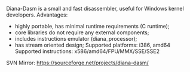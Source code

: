 Diana-Dasm is a small and fast disassembler, useful for Windows kernel developers.
Advantages:
- highly portable, has minimal runtime requirements (C runtime);
- core libraries do not require any external components;
- includes instructions emulator (diana_processor);
- has stream oriented design;
Supported platforms: i386, amd64
Supported instructions: x586/amd64/FPU/MMX/SSE/SSE2

SVN Mirror: https://sourceforge.net/projects/diana-dasm/

